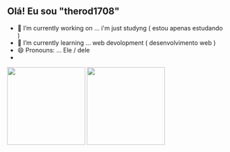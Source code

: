 ## Olá! Eu sou "therod1708" 

- 🔭 I’m currently working on ... i'm just studyng ( estou apenas estudando )
- 🌱 I’m currently learning ... web devolopment ( desenvolvimento web )
- 😄 Pronouns: ... Ele / dele 
- 

<div>
 <img height= "180cm" src= "http://github-readme-stats.vercel.app/api?username=therod1708&show_icons=truetheme=dracula&include_all_commits=true7count_private=true"/>
 <img height= "180cm" src= "http://github-readme-stats.vercel.app/api/top-langs/?username=therod1708&layout=compact&langs_count=16&theme=dracula"/>
</div>









 
